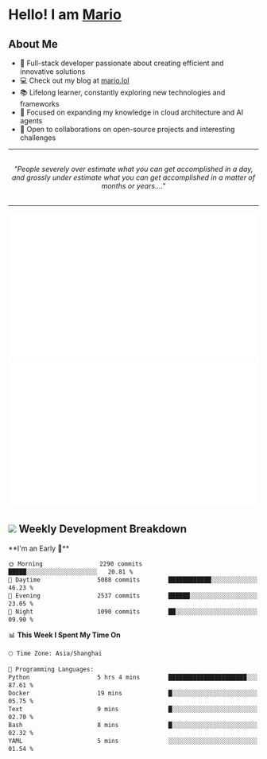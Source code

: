 <h1>Hello! I am <a href="https://github.com/mario1in">Mario</a></h1>

## About Me

- 🔭 Full-stack developer passionate about creating efficient and innovative solutions
- 💻 Check out my blog at [mario.lol](https://mario.lol)
- 📚 Lifelong learner, constantly exploring new technologies and frameworks
- 🌱 Focused on expanding my knowledge in cloud architecture and AI agents
- 🤝 Open to collaborations on open-source projects and interesting challenges

<hr/>
<br/>
<div align="center">
<i>"People severely over estimate what you can get accomplished in a day, and grossly under estimate what you can get accomplished in a matter of months or years...." </i>
</div>
<br/>
<hr/>

![overview](https://raw.githubusercontent.com/mario1in/mario1in/stats-output/generated/overview.svg)
![languages](https://raw.githubusercontent.com/mario1in/mario1in/stats-output/generated/languages.svg)

<h2 align="left">
  <a href="#"><img src="https://emojis.slackmojis.com/emojis/images/1643514062/184/nyancat_big.gif?1643514062" height="30"></a> Weekly Development Breakdown
</h2>
<!--START_SECTION:waka-->
**I'm an Early 🐤** 

```text
🌞 Morning                2290 commits        █████░░░░░░░░░░░░░░░░░░░░   20.81 % 
🌆 Daytime                5088 commits        ████████████░░░░░░░░░░░░░   46.23 % 
🌃 Evening                2537 commits        ██████░░░░░░░░░░░░░░░░░░░   23.05 % 
🌙 Night                  1090 commits        ██░░░░░░░░░░░░░░░░░░░░░░░   09.90 % 
```


📊 **This Week I Spent My Time On** 

```text
🕑︎ Time Zone: Asia/Shanghai

💬 Programming Languages: 
Python                   5 hrs 4 mins        ██████████████████████░░░   87.61 % 
Docker                   19 mins             █░░░░░░░░░░░░░░░░░░░░░░░░   05.75 % 
Text                     9 mins              █░░░░░░░░░░░░░░░░░░░░░░░░   02.70 % 
Bash                     8 mins              █░░░░░░░░░░░░░░░░░░░░░░░░   02.32 % 
YAML                     5 mins              ░░░░░░░░░░░░░░░░░░░░░░░░░   01.54 % 
```


<!--END_SECTION:waka-->


